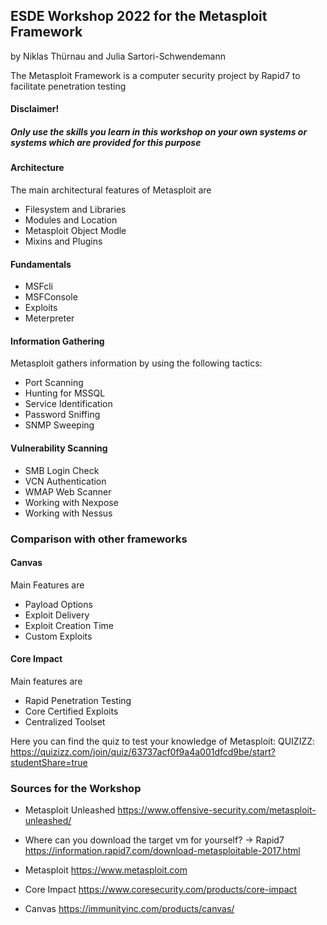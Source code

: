 ## ESDE Workshop 2022 for the Metasploit Framework
by Niklas Thürnau and Julia Sartori-Schwendemann

The Metasploit Framework is a computer security project by Rapid7 to facilitate penetration testing

#### Disclaimer!
##### Only use the skills you learn in this workshop on your own systems or systems which are provided for this purpose


#### Architecture
The main architectural features of Metasploit are
* Filesystem and Libraries
* Modules and Location
* Metasploit Object Modle
* Mixins and Plugins

#### Fundamentals
* MSFcli
* MSFConsole
* Exploits
* Meterpreter

#### Information Gathering
Metasploit gathers information by using the following tactics:
* Port Scanning
* Hunting for MSSQL
* Service Identification
* Password Sniffing
* SNMP Sweeping

#### Vulnerability Scanning
* SMB Login Check
* VCN Authentication
* WMAP Web Scanner
* Working with Nexpose
* Working with Nessus


### Comparison with other frameworks

#### Canvas
Main Features are 
* Payload Options
* Exploit Delivery
* Exploit Creation Time
* Custom Exploits

#### Core Impact
Main features are
* Rapid Penetration Testing
* Core Certified Exploits
* Centralized Toolset



Here you can find the quiz to test your knowledge of Metasploit:
QUIZIZZ: https://quizizz.com/join/quiz/63737acf0f9a4a001dfcd9be/start?studentShare=true

### Sources for the Workshop

* Metasploit Unleashed https://www.offensive-security.com/metasploit-unleashed/

* Where can you download the target vm for yourself?
-> Rapid7 https://information.rapid7.com/download-metasploitable-2017.html

* Metasploit https://www.metasploit.com

* Core Impact https://www.coresecurity.com/products/core-impact

* Canvas https://immunityinc.com/products/canvas/
